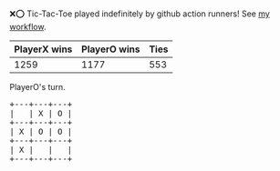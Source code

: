 :x::o: Tic-Tac-Toe played indefinitely by github action runners! See [my workflow](.github/workflows/play.yaml).

|PlayerX wins|PlayerO wins|Ties|
|-|-|-|
|1259|1177|553|

PlayerO's turn.

<pre>
+---+---+---+
|   | X | O |
+---+---+---+
| X | O | O |
+---+---+---+
| X |   |   |
+---+---+---+
</pre>